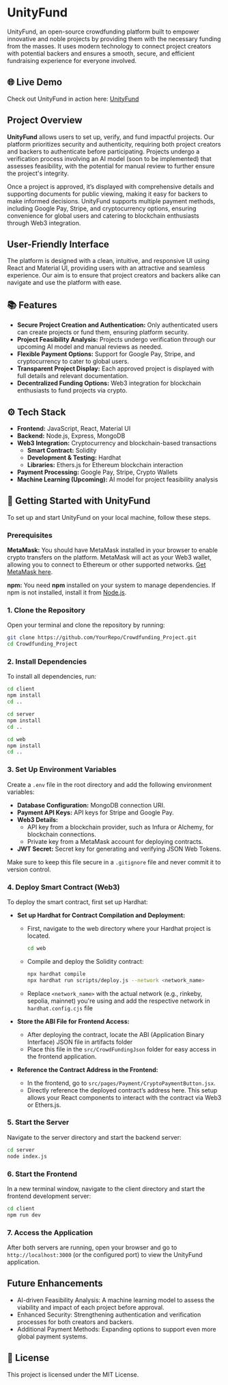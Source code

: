﻿# UnityFund

UnityFund, an open-source crowdfunding platform built to empower innovative and noble projects by providing them with the necessary funding from the masses. It uses modern technology to connect project creators with potential backers and ensures a smooth, secure, and efficient fundraising experience for everyone involved.

## 🌐 Live Demo
Check out UnityFund in action here: [UnityFund](link)


## Project Overview
<b>UnityFund</b> allows users to set up, verify, and fund impactful projects. Our platform prioritizes security and authenticity, requiring both project creators and backers to authenticate before participating. Projects undergo a verification process involving an AI model (soon to be implemented) that assesses feasibility, with the potential for manual review to further ensure the project's integrity.

Once a project is approved, it’s displayed with comprehensive details and supporting documents for public viewing, making it easy for backers to make informed decisions. UnityFund supports multiple payment methods, including Google Pay, Stripe, and cryptocurrency options, ensuring convenience for global users and catering to blockchain enthusiasts through Web3 integration.


## User-Friendly Interface
The platform is designed with a clean, intuitive, and responsive UI using React and Material UI, providing users with an attractive and seamless experience. Our aim is to ensure that project creators and backers alike can navigate and use the platform with ease.



## 📚 Features
- <b>Secure Project Creation and Authentication:</b>  Only authenticated users can create projects or fund them, ensuring platform security.
- <b>Project Feasibility Analysis:</b>  Projects undergo verification through our upcoming AI model and manual reviews as needed.
- <b>Flexible Payment Options:</b>  Support for Google Pay, Stripe, and cryptocurrency to cater to global users.
- <b>Transparent Project Display:</b>  Each approved project is displayed with full details and relevant documentation.
- <b>Decentralized Funding Options:</b>  Web3 integration for blockchain enthusiasts to fund projects via crypto.

## ⚙️ Tech Stack
- <b>Frontend:</b>  JavaScript, React, Material UI
- <b>Backend:</b>  Node.js, Express, MongoDB
- <b>Web3 Integration:</b>  Cryptocurrency and blockchain-based transactions
  - <b>Smart Contract:</b>  Solidity
  - <b>Development & Testing:</b>  Hardhat
  - <b>Libraries:</b>  Ethers.js for Ethereum blockchain interaction
- <b>Payment Processing:</b>  Google Pay, Stripe, Crypto Wallets
- <b>Machine Learning (Upcoming):</b>  AI model for project feasibility analysis
  
## 🔧 Getting Started with UnityFund

To set up and start UnityFund on your local machine, follow these steps.

### Prerequisites
<b>MetaMask:</b>  You should have MetaMask installed in your browser to enable crypto transfers on the platform. MetaMask will act as your Web3 wallet, allowing you to connect to Ethereum or other supported networks. [Get MetaMask here](https://metamask.io/).

<b>npm:</b>  You need **npm** installed on your system to manage dependencies. If npm is not installed, install it from [Node.js](https://nodejs.org).

### 1. Clone the Repository
Open your terminal and clone the repository by running:
```bash
git clone https://github.com/YourRepo/Crowdfunding_Project.git
cd Crowdfunding_Project
```

### 2. Install Dependencies

To install all dependencies, run:
```bash
cd client
npm install
cd ..

cd server
npm install
cd ..

cd web
npm install
cd ..
```

### 3. Set Up Environment Variables
Create a ```.env``` file in the root directory and add the following environment variables:
  - <b>Database Configuration:</b>  MongoDB connection URI.
  - <b>Payment API Keys:</b>  API keys for Stripe and Google Pay.
  - <b>Web3 Details:</b>
      - API key from a blockchain provider, such as Infura or Alchemy, for blockchain connections.
      - Private key from a MetaMask account for deploying contracts.
  - <b>JWT Secret:</b>  Secret key for generating and verifying JSON Web Tokens.

Make sure to keep this file secure in a ```.gitignore``` file and never commit it to version control.

### 4. Deploy Smart Contract (Web3)
To deploy the smart contract, first set up Hardhat:

  - <b>Set up Hardhat for Contract Compilation and Deployment:</b>
    - First, navigate to the web directory where your Hardhat project is located.
      ```bash
      cd web
      ```
    - Compile and deploy the Solidity contract:
      ```bash
      npx hardhat compile
      npx hardhat run scripts/deploy.js --network <network_name>
      ```
    - Replace ```<network_name>``` with the actual network (e.g., rinkeby, sepolia, mainnet) you're using and add the respective network in ```hardhat.config.cjs``` file
    
  - <b>Store the ABI File for Frontend Access:</b>
    - After deploying the contract, locate the ABI (Application Binary Interface) JSON file in artifacts folder
    - Place this file in the ```src/CrowdFundingJson``` folder for easy access in the frontend application.
      
  - <b>Reference the Contract Address in the Frontend:</b>
    - In the frontend, go to ```src/pages/Payment/CryptoPaymentButton.jsx```.
    - Directly reference the deployed contract’s address here. This setup allows your React components to interact with the contract via Web3 or Ethers.js.
    
### 5. Start the Server
Navigate to the server directory and start the backend server:
```bash
cd server
node index.js
```

### 6. Start the Frontend
In a new terminal window, navigate to the client directory and start the frontend development server:
```bash
cd client
npm run dev
```

### 7. Access the Application
After both servers are running, open your browser and go to `http://localhost:3000` (or the configured port) to view the UnityFund application.


## Future Enhancements
- AI-driven Feasibility Analysis: A machine learning model to assess the viability and impact of each project before approval.
- Enhanced Security: Strengthening authentication and verification processes for both creators and backers.
- Additional Payment Methods: Expanding options to support even more global payment systems.


## 📜 License
This project is licensed under the MIT License.
